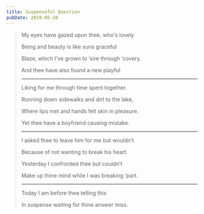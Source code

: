 ```yaml
---
title: Suspenseful Question
pubDate: 2019-05-20
---
```


> My eyes have gazed upon thee, who's lovely
>
> Being and beauty is like suns graceful
>
> Blaze, which I’ve grown to ‘sire through ‘covery.
>
> And thee have also found a new playful
>
> ---
>
> Liking for me through time spent together.
>
> Running down sidewalks and dirt to the lake,
>
> Where lips met and hands felt skin in pleasure.
>
> Yet thee have a boyfriend causing mistake.
>
> ---
>
> I asked thee to leave him for me but wouldn’t
>
> Because of not wanting to break his heart.
>
> Yesterday I confronted thee but couldn’t
>
> Make up thine mind while I was breaking ‘part.
>
> ---
>
> Today I am before thee telling this
>
> In suspense waiting for thine answer miss.
